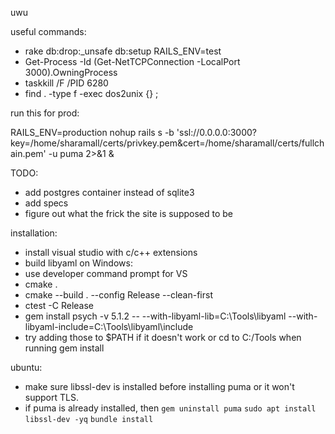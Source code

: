 uwu

useful commands:
* rake db:drop:_unsafe db:setup RAILS_ENV=test
* Get-Process -Id (Get-NetTCPConnection -LocalPort 3000).OwningProcess 
* taskkill /F /PID 6280
* find . -type f -exec dos2unix {} \;

run this for prod:

RAILS_ENV=production nohup rails s -b 'ssl://0.0.0.0:3000?key=/home/sharamall/certs/privkey.pem&cert=/home/sharamall/certs/fullchain.pem' -u puma 2>&1 &

TODO:

* add postgres container instead of sqlite3
* add specs
* figure out what the frick the site is supposed to be

installation:
* install visual studio with c/c++ extensions
* build libyaml on Windows:
* use developer command prompt for VS
* cmake .
* cmake --build . --config Release --clean-first
* ctest -C Release
* gem install psych -v 5.1.2 -- --with-libyaml-lib=C:\Tools\libyaml --with-libyaml-include=C:\Tools\libyaml\include
* try adding those to $PATH if it doesn't work or cd to C:/Tools when running gem install

ubuntu:
* make sure libssl-dev is installed before installing puma or it won't support TLS.
* if puma is already installed, then `gem uninstall puma` `sudo apt install libssl-dev -yq` `bundle install`